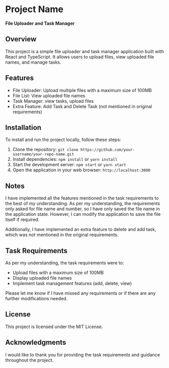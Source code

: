 # **Project Name**

**File Uploader and Task Manager**

## **Overview**

This project is a simple file uploader and task manager application built with React and TypeScript. It allows users to upload files, view uploaded file names, and manage tasks.

## **Features**

- File Uploader: Upload multiple files with a maximum size of 100MB
- File List: View uploaded file names
- Task Manager: view tasks, upload files
- Extra Feature: Add Task and Delete Task (not mentioned in original requirements)

## **Installation**

To install and run the project locally, follow these steps:

1. Clone the repository: `git clone https://github.com/your-username/your-repo-name.git`
2. Install dependencies: `npm install` or `yarn install`
3. Start the development server: `npm start` or `yarn start`
4. Open the application in your web browser: `http://localhost:3000`

## **Notes**

I have implemented all the features mentioned in the task requirements to the best of my understanding. As per my understanding, the requirements only asked for file name and number, so I have only saved the file name in the application state. However, I can modify the application to save the file itself if required.

Additionally, I have implemented an extra feature to delete and add task, which was not mentioned in the original requirements.

## **Task Requirements**

As per my understanding, the task requirements were to:

- Upload files with a maximum size of 100MB
- Display uploaded file names
- Implement task management features (add, delete, view)

Please let me know if I have missed any requirements or if there are any further modifications needed.

## **License**

This project is licensed under the MIT License.

## **Acknowledgments**

I would like to thank you for providing the task requirements and guidance throughout the project.
